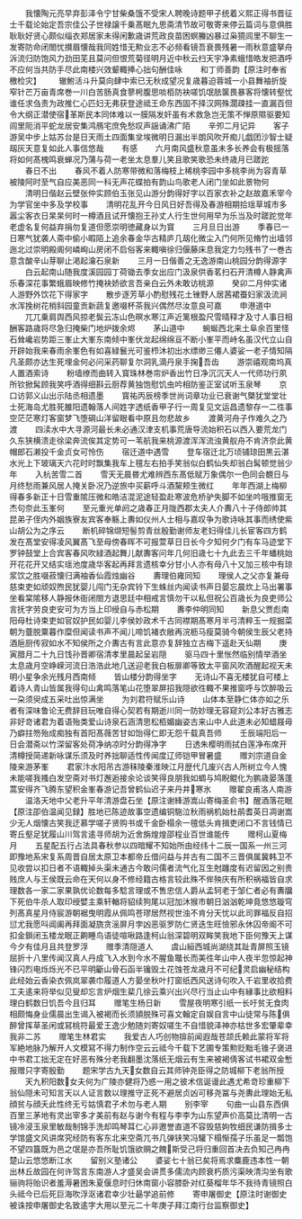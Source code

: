 <!-- { "loadSidebar": true } -->
　　我懐陶元亮早弃彭泽令宁甘柴桑饿不受宋人聘晚诗题甲子统着义熙正得书晋征士千载论始定吾宗佳公子世禄譲千乗髙眠九思斋清节故可敬寄来停云篇词与意俱胜耿耿好贤心颇似缁衣郑居家未得闲歉歳讲荒政良苗困螟螣凶暴过枭獍闾里不聊生一发寄防命闭閤忧攅眉懐哉我同姓惜无勲业志不必频看镜吾衰畏残暑一雨秋意盛拏舟泝流归防饱风力劲田芜且莫问但恨荒菊径明月近中秋云扫天宇净素蛾惜皓发把酒呼不应何当共防手尽此南楼兴效颦輙捧心拙句酬佳咏
　　和丁师善韵【原注时奉省檄检灾】
　　辙鲋活斗升莫向肆中索已无秋成望况复歳暮迫蓉城一小县舞袖折旋窄针芒万亩青席巻一川白苦肠真食蓼枵腹思啖栢防袂嗟饥氓胠箧畏暴客将懐转壑忧谁任求刍责为政推仁心匹妇无弗获登途祗王命东西固不择汉网殊濶疎挂一直漏百但令大纲正潜使宿革斯民本同体难以一膜隔发奸虽有术救急岂无策不惮原隰驱要知闾里阨消平蛇龙居安集鸿鴈宅庶免愁叹声謡诵沸广陌
　　辛夘二月记异
　　客子游吴中步上姑苏台是日天雨土四面集坌埃微明日漏出半朗风吹开痴儿戯团沙智士疑刼灰天意复如此人事信悠哉
　　有感
　　六月南风盛秋意虽未多长养会有极揺落将如何髙槐鸣衰蝉况乃蒲与荷一老坐太息羣儿笑且歌笑歌恐未终歳月已蹉跎
　　春日不出
　　春风不着人防寒带微和落梅枝上稀桃李园中多桃李尚为容青草被陵阿时至气自应美恶同一科无声花蝶拍有韵山鸟歌老人闭门坐如此景物何
　　清明日偕赵云壁张仲实顾伯玉张见山游分韵得好字以百家衣补之赵故嘉禾宰今为学官坐中多及学校事
　　清明花乱开今日风日好吾得及春游相期拾瑶草城市多嚣尘客衣日杲杲何时一樽酒且试开懐抱王孙丈人行生世何用早为乐当及时蹉跎觉年老虚名复何益弃捐勿复道但愿崇明徳藏身以为寳
　　三月旦日出游
　　季春已一日寒气犹袭人斋中偷小暇陌上追余春金华古精庐几刼化微尘入门何所见脩竹出墙邻迤北过崇明殿阁何嶙峋山房闭不启俗客来輙嗔徐归偃藤床息我定力匀残书了一巻古意含酸辛山芽聊止渇起瀹石泉新
　　三月一日偕善之无逸游南山桃园分韵得源字
　　白云起南山随我度溪园园丁荷锄去季女出应门汲泉供香茗扫石开清樽人静禽声乐春深花事繁蛾眉映修竹掩袂娇欲言吾亲白云外未敢访桃源
　　癸卯二月仲实诸人游野外饮花下得家字
　　散步逐芳草小酌慰残花土锉野人居茜裙蚕妇家汲流涧水浑挽树花梢斜园童贡新蔬复邀啜杯茶我兴偶然尽汝意良可嘉
　　申港道中
　　兀兀乗肩舆西风掠老鬓云冻山色暝水寒江声近篱根盈尺雪晴释才及寸人事日相酬客路歳将尽急归掩柴门地炉拨余烬
　　茅山道中
　　蜿蜒西北来土阜余百里怪石耸巉岩势距三峯止大峯东南倾中峯伏龙起绵绵亘不断小峯平而峙名虽汉代立山自开辟始我来春雨余峯色有如喜緑鬟光可鉴栉沐初出水缥缈三僊人婆娑一老子情知隔凡圣颇亦达生死埋金何必问采药聊复尔洞乳滴丹泉手掬吾齿
　　游崇禧观南坞真人置酒索诗
　　粉墙缭而曲转入寳珠林巻帘炉香出竹日净沉沉天人一代师功行夙所钦掀髯顾我笑呼酒得细斟云厨荐黄独饱慰饥虫吟相防鉴正室试听玉泉琴
　　京口访郭义山出示陆丞相遗墨
　　寳祐丙辰榜季世尚词章功业已衰谢气槩犹堂堂壮士死海岛尤胜死雒阳遗翰落人间姓字透纸香甲子行一周复见文运昌遗黎存一二徃事空茫茫寒灯客窗梦飞堕碙山洋留眼看中原且勿悲故乡
　　渡黄河舟子作难久之乃渡
　　四渎水中大寻源河最长未必通汉津支机事荒唐导流始积石以西入要荒龙门久东狭横溃走徐梁奔流俟其定势可一苇航我来桃源渡浑浑流浊黄舣舟不肯济奈此黄帽郎石濑投千金贞女可怜伤
　　宿迁道中遇雪
　　登车宿迁北万顷铺琼田黒云湛水光上下玻璃天六花时时飘集我车上氊左右拍手笑翁似白鹤仙失却翁白髯顿觉翁少年
　　入杭苦雪二首
　　雪天无晨昬尤难辨西东髙低赋万象偶尔一色同会覩日与月终愁雨兼风居人掩关卧况乃逆旅中买薪呼斗酒黧颊生微红
　　年年西湖上梅柳得春多新正十日雪重隂压微和皓洁混泥途轻盈赴寒波危桥驴失脚不如坐吟哦推窗无杰句奈此玉峯何
　　至元重光单阏之歳春正月陇西郡太夫人介夀八十子侍郎帅其昆弟子侄内外姻族寮友宾客奉觞上夀如仪州人士相与嘉叹争为歌诗咏其事而绣使紫山胡公为之序云
　　断机碎锦缬短髻剪青丝殷勤谢师友老妇得佳儿长宦客四方鹤发在髙堂安得凌风翼髙飞至母傍春晖不可报萱草日日长今夕知何夕门有车马迹堂下罗钟鼓堂上合宾客春风吹緑酒起舞儿献夀客问年几何旧歳七十九此去三千年蟠桃始开花花开又结实瑶池度歳华客起再拜言遗核幸分甘小人亦有母八十又加三核中有琼浆饮之胜啜菽懐归满袖香仙霞烛幽谷
　　夀理伯雍同知
　　理侯人之父亦复兼母慈束吏如顽奴煦民犹婴儿闯门无杂宾铃下生蛛丝内闻读书声日晏忘晨炊上马出署事坐看棠隂移人静报休衙闭閤方退思廷中相戒言慎勿干以私但祝公百歳长为良吏师公言抚字劳良吏安可为方当上印绶自与赤松期
　　夀李仲明同知
　　新息父贾彪南阳母杜诗束吏如官奴护民如婴儿李侯妙政术千古同襟期髙寒月半弓清粹玉一规掘菜朝为虀脱粟暮作糜但闻读书声不闻儿啼饥褚衣敝再浣枥马瘦莫骑今朝侯生辰父老持酒巵厨传寂如水不知侯所之介夀古有言此意亦复辞独立古梅下遥赴天仙期
　　庚寅腊月二十九日饯孙晋卿宿清孝里晨起呈岩隠
　　驱马四十里怅然临别情举酒坐太息歳月空峥嵘河流日浩浩此地几送迎老我白板扉卿等致太平窗风吹酒醒起视天未明小星争余光残月西南倾
　　皆山楼分韵得坐字
　　无诗山不喜无楼犹自可楼上着诗人青山皆属我得句山禽鸣落笔山花堕翠屏招我隠欲徃輙不果推窗呼与饮醉吸云一朶须臾成五采吐出惊满坐
　　为刘君符赋乐山诗
　　山体本至静仁体亦如之乐者有深味鲁论无费辞目玩唯自得心契若有期逝川同一防妙理无容窥刘公本好古雅志非好竒诸君为着语殆类爱山诗泉石涵清思松栢媚幽姿古来山中人此道未必知蜡屐毋乃癖拄笏殆成痴独有首阳髙薇苦甘如饴得仁即无怨千载真吾师
　　壬辰端阳后一日会潜斋以竹深留客处荷净纳凉时分韵得净字
　　日透朱樱明雨拭白莲净布席开清樽授简递新咏谋乐须及时养拙聊适性传闻度辽师铠甲冒暑盛
　　赠刘宗道自金陵来游茅峯
　　君家汴水阳吊古游秣陵秦淮映江月歴代几废兴古人所树立今人愧未能嗟我搔白发空斋对书灯邂逅接余论谈笑得良朋我如蜩与鸠睨鲲化为鹏歳晏落蓬蒿安得齐飞腾东望积金峯春游记吾曾鹤仙迟子来丹井寒氷
　　赠翟良甫洛人南游
　　温洛天地中父老升平年清游盘石坐【原注谢綘游嵩山寄梅圣俞书】醒酒落花眠【原注卲伯温闻见録】胜地已陈迹故事空遗编铜駞泣秋雨祸机始杜鹃耆英日凋谢嵩少无人烟懐古笑我迂慕学嗟子贤购书或千金卧榻余一氊低头肯揖吏闭口不言钱情已寄丘壑足犹履山川驾言逺寻师胡为近舍旃煌煌邵程业百世谁能传
　　赠柯山夏梅月
　　五星配五行占法具春秋参以四暗耀不知始所由经纬十二辰一国系一州三河即豫地系宋复系周晋自居太原卫本都帝丘借问益与并古有二国不三晋俱属冀韩卫不见收尝以扣日者不语輙掉头渠未通古今敢问儒者流气化互生尅躔度有迟留因之别贵贱庶人与王侯既云命在天何以身不修经籍古格言较此殊不侔殃庆有所积祸福皆自求理数各一家二家果孰优论数每多騐言理或不售忠信人爵从孟轲老于邹仁者必有夀牖下死伯牛杀人取印绶嬖主乘轩輶将貂续狗尾以冠加沐猴市朝日汹汹乾坤竟悠悠璇穹列髙真星月侍宸游朝裾曳明霞从佩鸣苍璆居然视世浊不肯分天忧以此司罪福反自招愆尤我愿呌阊阖再拜面凝旒贪滛屏月孛凶恶驱罗防仁贤迭生旺憸邪永休囚帝阍不可扣金鎻闭玉楼龙眠正齁睡鸟语徒喧啾路逢柯山翁深碧明双眸笑我地下臣何豫天上谋今夕有佳月且共登罗浮
　　赠季清隠道人
　　虞山絙西城尚湖绕其趾青屏照玉镜屈折十八里传闻汉真人丹成飞入水到今水不腥鱼鼈长而美徃年山中人夜半忽惊起神锋闪烈电烁烁光不已平明斸山骨石函半镵毁土花蚀苍龙歳月不可纪灵启幽秘结构此经始云香染衣佩岚翠袭巾履道人方晏坐秋叶打窗纸西风送诗句吹入千岩里收拾费工夫逺来将举似见叟却忘言炉烟生棐几徐云乘兴出兴尽行当止山中有縁事比欲相料理白鹤数日饥吾今且归耳
　　赠笔生杨日新
　　雪屋夜明寒引纸一长吁贫无食肉相颇悔身业儒晨出生谒入被褐而长须頴脱殊可喜文翰定自娱自言中山徒常与陈俱醉曾挥草圣闲或冩桃符最爱王逸少勉随刘寄奴嗟生不自惜貌泽神亦枯世多宏肇辈幸我非二苏
　　赠笔生林君实
　　我爱古人巧创物揜前闻遐哉苍颉氏赖此蒙将军将军絶地脉乃解开人文模冩不得力制作空云云祗今千载下艺圃专策勲贬黜毛锥子褒进中书君工拙无定在好恶有殊分老我翻墨沈落纸无烟云有生来被褐倩客试书裙双金慙报赠只字寄殷勤
　　题宋学古九天女数自云其师钟尧臣得之防城柳下老翁所授
　　天九积阳数女夫何为广陵亦健将乃惑一用之彼术信诞谩此遇尤希竒珍重柳下翁仙隠未可知言天以人证言数以理推守正死不避居贞凶可移尧冨与尧夀此理始无私顔贫与顔夭此性终无亏姑慎君子术勿与老人期
　　别李宰
　　句曲一山县东西俱百里三茅地有灵出宰多才美前有赵与谢今有程与李李为山东望声价高莫比清明一古镜冷浸玉泉里敏哉制锦手洗却鸣琴耳仁心非邀誉直道不容毁慈姁牧细民谦防揖多士学馆盛文风讲席究经防有客东北来空斋兀书几弹铗笑冯驩下榻惭孺子乐虽足一瓢饱不望四簋既为邑之氓是亦吾所耻饥饿欲赒之餽斯受己将归重回首决去负知己冉冉楚山云悠悠断江水
　　留别义塾诸公
　　婆娑七十翁已矣将焉求麋鹿违本性一朝出林丘故园在何许驾言东南游人才盛吴会讲贯多儒流内顾衰朽质污渠映清沟坐有歌骊驹将贻识者羞溽暑困朱夏偃息时归休南窗小容膝卧对红葵榴年华不我待青镜照白头祗今已后死巨海吹浮沤诸君幸少壮朂学追前修
　　寄申屠御史【原注时谢御史被诛按申屠御史名致逺字大用以至元二十年庚子拜江南行台监察御史】
